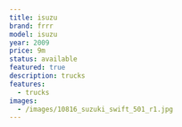 ```yaml
---
title: isuzu
brand: frrr
model: isuzu
year: 2009
price: 9m
status: available
featured: true
description: trucks
features:
  - trucks
images:
  - /images/10816_suzuki_swift_501_r1.jpg
---
```

